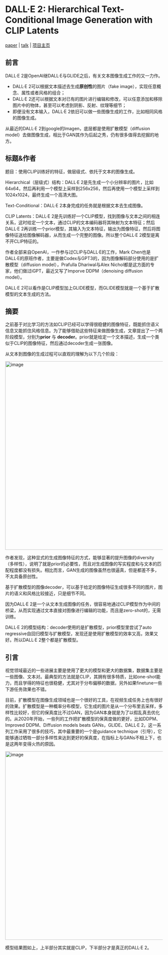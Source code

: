 # DALL·E 2: Hierarchical Text-Conditional Image Generation with CLIP Latents

[paper](https://arxiv.org/pdf/2204.06125.pdf) | [talk]() | [项目主页](https://openai.com/dall-e-2/)

## 前言

DALL·E 2是OpenAI继DALL·E与GLIDE之后，有关文本图像生成工作的又一力作。

- DALL·E 2可以根据文本描述去生成**原创性**的图片（fake image），实现任意概念、属性或者风格的组合；
- DALL·E 2还可以根据文本对已有的图片进行编辑和修改，可以任意添加和移除图片中的物体，甚至可以考虑到阴影、反射、纹理等细节；
- 即便没有文本输入，DALL·E 2依旧可以做一些图像生成的工作，比如相同风格的图像生成。

从最近的DALL·E 2到google的Imagen，底层都是使用扩散模型（diffusion model）去做图像生成，相比于GAN其作为后起之秀，仍有很多值得去挖掘的地方。

## 标题&作者

题目：使用CLIP训练好的特征，做层级式、依托于文本的图像生成。

Hierarchical（层级式）结构：DALL·E 2是先生成一个小分辨率的图片，比如64x64，然后再利用一个模型上采样到256x256，然后再使用一个模型上采样到1024x1024，最终生成一个高清大图。

Text-Conditional：DALL·E 2本身完成的任务就是根据文本去生成图像。

CLIP Latents：DALL·E 2是先训练好一个CLIP模型，找到图像与文本之间的相连关系，这时给定一个文本，通过CLIP的文本编码器将其映射为文本特征；然后DALL·E 2再训练一个prior模型，其输入为文本特征，输出为图像特征，然后将图像特征送给图像解码器，从而生成一个完整的图像。所以整个DALL·E 2模型是离不开CLIP特征的。

作者全部来自OpenAI，一作参与过CLIP与DALL·E的工作，Mark Chen也是DALL·E的原班作者，主要是做Codex与GPT3的，因为图像解码部分使用的是扩散模型（diffusion model），Prafulla Dhariwal与Alex Nichol都是这方面的专家，他们做过iGPT，最近又写了Imporve DDPM（denoising diffusion model）。

DALL·E 2可以看作是CLIP模型加上GLIDE模型，而GLIDE模型就是一个基于扩散模型的文本生成的方法。

## 摘要

之前基于对比学习的方法如CLIP已经可以学得很稳健的图像特征，既能抓住语义信息又能抓住风格信息。为了能够借助这些特征来做图像生成，文章提出了一个两阶段模型，分别为**prior** 与 **decoder**。prior就是给定一个文本描述，生成一个类似于CLIP的图像特征，然后通过decoder生成一张图像。

从文本到图像的生成过程可以直观的理解为以下几个阶段：

<img width="600" alt="image" src="https://user-images.githubusercontent.com/22740819/189401469-2b90ad1b-4cf3-4195-a3cf-762afd2b587a.png">

作者发现，这种显式的生成图像特征的方式，能够显著的提升图像的diversity（多样性），说明了就是prior的必要性，而且对生成图像的写实程度和与文本的匹配程度都没有损失。相比而言，GAN生成的图像虽然也很逼真，但是都差不多，不太具备原创性。

基于扩散模型的图像decoder，可以基于给定的图像特征生成很多不同的图片，图片的语义和风格比较接近，只是细节不同。

因为DALL·E 2是一个从文本生成图像的任务，很容易地通过CLIP模型作为中间的桥梁，从而实现通过文本直接对图像进行编辑的功能，而且是zero-shot的，无需训练。

DALL·E 2的模型结构：decoder使用的是扩散模型，prior模型里尝试了auto regressive自回归模型与扩散模型，发现还是使用扩散模型的效率又高，效果又好。所以DALL·E 2整个都是扩散模型。

## 引言

视觉领域最近的一些进展主要是使用了更大的模型和更大的数据集，数据集主要是一些图像、文本对。最典型的方法就是CLIP，其拥有很多特质，比如one-shot能力，而且学得的特征也很稳健，尤其对于分布偏移的数据，另外如果finetune一些下游任务效果也不错。

目前，扩散模型在图像生成领域也是一个很好的工具，在视频生成任务上也有很好的效果。扩散模型是一种概率分布模型，它生成的图片是从一个分布里去采样，多样性比较好，但它的保真度比不过GAN，因为GAN本身就是为了以假乱真去优化的。从2020年开始，一些列的工作把扩散模型的保真度做的更好，比如DDPM、Improved DDPM、Diffusion models beats GANs，GLIDE、DALL·E 2，这一系列工作采用了很多的技巧，其中最重要的一个是guidance technique（引导），它能够通过牺牲一部分多样性来达到更好的保真度，在指标上与GANs不相上下，也是这两年变得火热的原因。

<img width="600" alt="image" src="https://user-images.githubusercontent.com/22740819/189463970-6817af55-a88e-45a1-ab1b-3b187a602fd0.png">

模型结果图如上，上半部分其实就是CLIP，下半部分才是真正的DALL·E 2。

